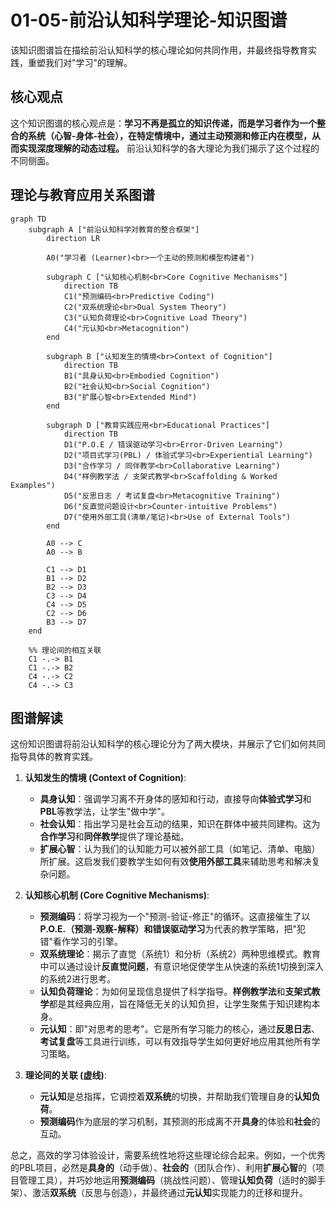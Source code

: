 # 01-05-前沿认知科学理论-知识图谱

该知识图谱旨在描绘前沿认知科学的核心理论如何共同作用，并最终指导教育实践，重塑我们对"学习"的理解。

## 核心观点

这个知识图谱的核心观点是：**学习不再是孤立的知识传递，而是学习者作为一个整合的系统（心智-身体-社会），在特定情境中，通过主动预测和修正内在模型，从而实现深度理解的动态过程。** 前沿认知科学的各大理论为我们揭示了这个过程的不同侧面。

## 理论与教育应用关系图谱

```mermaid
graph TD
    subgraph A ["前沿认知科学对教育的整合框架"]
        direction LR
        
        A0("学习者 (Learner)<br>一个主动的预测和模型构建者")
        
        subgraph C ["认知核心机制<br>Core Cognitive Mechanisms"]
            direction TB
            C1("预测编码<br>Predictive Coding")
            C2("双系统理论<br>Dual System Theory")
            C3("认知负荷理论<br>Cognitive Load Theory")
            C4("元认知<br>Metacognition")
        end

        subgraph B ["认知发生的情境<br>Context of Cognition"]
            direction TB
            B1("具身认知<br>Embodied Cognition")
            B2("社会认知<br>Social Cognition")
            B3("扩展心智<br>Extended Mind")
        end
        
        subgraph D ["教育实践应用<br>Educational Practices"]
            direction TB
            D1("P.O.E / 错误驱动学习<br>Error-Driven Learning")
            D2("项目式学习(PBL) / 体验式学习<br>Experiential Learning")
            D3("合作学习 / 同伴教学<br>Collaborative Learning")
            D4("样例教学法 / 支架式教学<br>Scaffolding & Worked Examples")
            D5("反思日志 / 考试复盘<br>Metacognitive Training")
            D6("反直觉问题设计<br>Counter-intuitive Problems")
            D7("使用外部工具(清单/笔记)<br>Use of External Tools")
        end
        
        A0 --> C
        A0 --> B
        
        C1 --> D1
        B1 --> D2
        B2 --> D3
        C3 --> D4
        C4 --> D5
        C2 --> D6
        B3 --> D7
    end

    %% 理论间的相互关联
    C1 -.-> B1
    C1 -.-> B2
    C4 -.-> C2
    C4 -.-> C3
```

## 图谱解读

这份知识图谱将前沿认知科学的核心理论分为了两大模块，并展示了它们如何共同指导具体的教育实践。

1. **认知发生的情境 (Context of Cognition)**:
    * **具身认知**：强调学习离不开身体的感知和行动，直接导向**体验式学习**和**PBL**等教学法，让学生"做中学"。
    * **社会认知**：指出学习是社会互动的结果，知识在群体中被共同建构。这为**合作学习**和**同伴教学**提供了理论基础。
    * **扩展心智**：认为我们的认知能力可以被外部工具（如笔记、清单、电脑）所扩展。这启发我们要教学生如何有效**使用外部工具**来辅助思考和解决复杂问题。

2. **认知核心机制 (Core Cognitive Mechanisms)**:
    * **预测编码**：将学习视为一个"预测-验证-修正"的循环。这直接催生了以**P.O.E.（预测-观察-解释）**和**错误驱动学习**为代表的教学策略，把"犯错"看作学习的引擎。
    * **双系统理论**：揭示了直觉（系统1）和分析（系统2）两种思维模式。教育中可以通过设计**反直觉问题**，有意识地促使学生从快速的系统1切换到深入的系统2进行思考。
    * **认知负荷理论**：为如何呈现信息提供了科学指导。**样例教学法**和**支架式教学**都是其经典应用，旨在降低无关的认知负担，让学生聚焦于知识建构本身。
    * **元认知**：即"对思考的思考"。它是所有学习能力的核心，通过**反思日志**、**考试复盘**等工具进行训练，可以有效指导学生如何更好地应用其他所有学习策略。

3. **理论间的关联 (虚线)**:
    * **元认知**是总指挥，它调控着**双系统**的切换，并帮助我们管理自身的**认知负荷**。
    * **预测编码**作为底层的学习机制，其预测的形成离不开**具身**的体验和**社会**的互动。

总之，高效的学习体验设计，需要系统性地将这些理论综合起来。例如，一个优秀的PBL项目，必然是**具身的**（动手做）、**社会的**（团队合作）、利用**扩展心智**的（项目管理工具），并巧妙地运用**预测编码**（挑战性问题）、管理**认知负荷**（适时的脚手架）、激活**双系统**（反思与创造），并最终通过**元认知**实现能力的迁移和提升。
